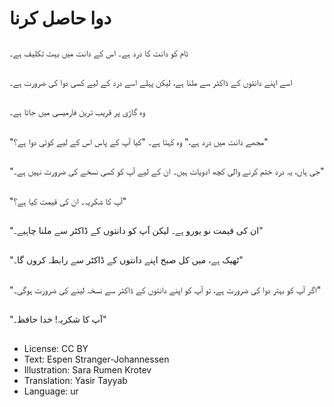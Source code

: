# دوا حاصل کرنا

##
ٹام کو دانت کا درد ہے۔ اس کے دانت میں بہت تکلیف ہے۔

##
اسے اپنے دانتوں کے ڈاکٹر سے ملنا ہے، لیکن پہلے اسے درد کے لیے کسی دوا کی ضرورت ہے۔

##
وہ گاڑی پر قریب ترین فارمیسی میں جاتا ہے۔

##
"مجھے دانت میں درد ہے،" وہ کہتا ہے۔ "کیا آپ کے پاس اس کے لیے کوئی دوا ہے؟"

##
"جی ہاں، یہ درد ختم کرنے والی کچھ ادویات ہیں۔ ان کے لیے آپ کو کسی نسخے کی ضرورت نہیں ہے۔"

##
"آپ کا شکریہ۔ ان کی قیمت کیا ہے؟"

##
"ان کی قیمت نو یورو ہے۔ لیکن آپ کو دانتوں کے ڈاکٹر سے ملنا چاہیے۔"

##
"ٹھیک ہے، میں کل صبح اپنے دانتوں کے ڈاکٹر سے رابطہ کروں گا۔"

##
"اگر آپ کو بہتر دوا کی ضرورت ہے، تو آپ کو اپنے دانتوں کے ڈاکٹر سے نسخہ لینے کی ضرورت ہوگی۔"

##
"آپ کا شکریہ! خدا حافظ۔"

##
* License: CC BY
* Text: Espen Stranger-Johannessen
* Illustration: Sara Rumen Krotev
* Translation: Yasir Tayyab
* Language: ur
